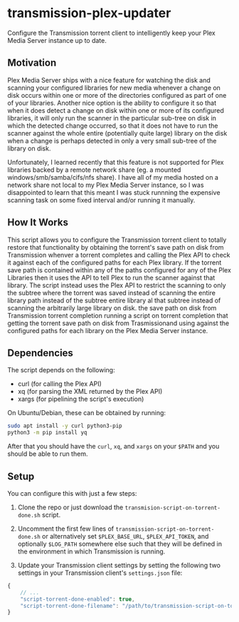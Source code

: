 # transmission-plex-updater

Configure the Transmission torrent client to intelligently keep your Plex Media Server instance up to date.

## Motivation

Plex Media Server ships with a nice feature for watching the disk and scanning your configured libraries for new media whenever a change on disk occurs within one or more of the directories configured as part of one of your libraries. Another nice option is the ability to configure it so that when it does detect a change on disk within one or more of its configured libraries, it will only run the scanner in the particular sub-tree on disk in which the detected change occurred, so that it does not have to run the scanner against the whole entire (potentially quite large) library on the disk when a change is perhaps detected in only a very small sub-tree of the library on disk.

Unfortunately, I learned recently that this feature is not supported for Plex libraries backed by a remote network share (eg. a mounted windows/smb/samba/cifs/nfs share). I have all of my media hosted on a network share not local to my Plex Media Server instance, so I was disappointed to learn that this meant I was stuck runnning the expensive scanning task on some fixed interval and/or running it manually.

## How It Works

This script allows you to configure the Transmission torrent client to totally restore that functionality by obtaining the torrent's save path on disk from Transmission whenver a torrent completes and calling the Plex API to check it against each of the configured paths for each Plex library. If the torrent save path is contained within any of the paths configured for any of the Plex Libraries then it uses the API to tell Plex to run the scanner against that library. The script instead uses the Plex API to restrict the scanning to only the subtree where the torrent was saved instead of scanning the  entire library path instead of the subtree entire library  al that subtree instead of scanning the arbitrarily large library on disk. the save path on disk from Transmission torrent completion running a script on torrent completion that getting the torrent save path on disk from Trasmissionand using against the configured paths for each library on the Plex Media Server instance.


## Dependencies

The script depends on the following:

 - curl (for calling the Plex API)
 - xq (for parsing the XML returned by the Plex API)
 - xargs (for pipelining the script's execution)

On Ubuntu/Debian, these can be obtained by running:

```sh
sudo apt install -y curl python3-pip
python3 -m pip install yq
```

After that you should have the `curl`, `xq`, and `xargs` on your `$PATH` and you should be able to run them.

## Setup

You can configure this with just a few steps:

  1. Clone the repo or just download the `transmision-script-on-torrent-done.sh` script.
  
  2. Uncomment the first few lines of `transmission-script-on-torrent-done.sh` or alternatively set `$PLEX_BASE_URL`, `$PLEX_API_TOKEN`, and optionally `$LOG_PATH` somewhere else such that they will be defined in the environment in which Transmission is running.

  3. Update your Transmission client settings by setting the following two settings in your Transmission client's `settings.json` file:

```js
{
    // ...
    "script-torrent-done-enabled": true,
    "script-torrent-done-filename": "/path/to/transmission-script-on-torrent-done.sh"
}
```
